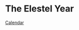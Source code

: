 <!-- TITLE: Calendar -->
<!-- SUBTITLE: Time on Elestel -->

# The Elestel Year
[Calendar](https://fantasy-calendar.com/calendar?action=view&id=31cb95ed68746e453dfe841076254f86)
